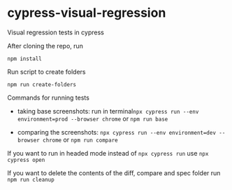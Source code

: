 # cypress-visual-regression
Visual regression tests in cypress

After cloning the repo, run 

`npm install`

Run script to create folders

`npm run create-folders`

Commands for running tests

- taking base screenshots: run in terminal`npx cypress run --env environment=prod --browser chrome` or `npm run base`

- comparing the screenshots: `npx cypress run --env environment=dev --browser chrome` or `npm run compare`

If you want to run in headed mode instead of `npx cypress run` use `npx cypress open`

If you want to delete the contents of the diff, compare and spec folder run `npm run cleanup`

